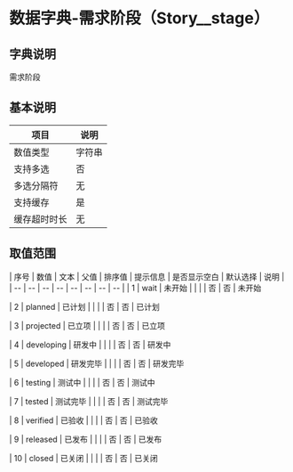 # 数据字典-需求阶段（Story__stage）
## 字典说明
需求阶段

## 基本说明
| 项目 | 说明 |
| -- | -- |
| 数值类型 | 字符串 |
| 支持多选 | 否 |
| 多选分隔符 | 无 |
| 支持缓存 | 是 |
| 缓存超时时长 | 无 |

## 取值范围
| 序号 | 数值 | 文本 | 父值 | 排序值 | 提示信息 | 是否显示空白 | 默认选择 | 说明 |
| -- | -- | -- | -- | -- | -- | -- | -- |
| 1 | wait | 未开始 |  |  |  | 否 | 否 | 未开始

| 2 | planned | 已计划 |  |  |  | 否 | 否 | 已计划

| 3 | projected | 已立项 |  |  |  | 否 | 否 | 已立项

| 4 | developing | 研发中 |  |  |  | 否 | 否 | 研发中

| 5 | developed | 研发完毕 |  |  |  | 否 | 否 | 研发完毕

| 6 | testing | 测试中 |  |  |  | 否 | 否 | 测试中

| 7 | tested | 测试完毕 |  |  |  | 否 | 否 | 测试完毕

| 8 | verified | 已验收 |  |  |  | 否 | 否 | 已验收

| 9 | released | 已发布 |  |  |  | 否 | 否 | 已发布

| 10 | closed | 已关闭 |  |  |  | 否 | 否 | 已关闭


